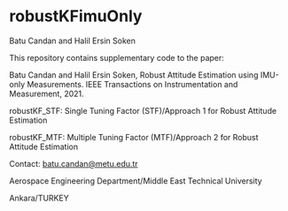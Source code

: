 # robustKFimuOnly

Batu Candan and Halil Ersin Soken

This repository contains supplementary code to the paper:

Batu Candan and Halil Ersin Soken, Robust Attitude Estimation using IMU-only Measurements. IEEE Transactions on Instrumentation and Measurement, 2021.

robustKF_STF: Single Tuning Factor (STF)/Approach 1 for Robust Attitude Estimation

robustKF_MTF: Multiple Tuning Factor (MTF)/Approach 2 for Robust Attitude Estimation

Contact: batu.candan@metu.edu.tr

Aerospace Engineering Department/Middle East Technical University

Ankara/TURKEY


